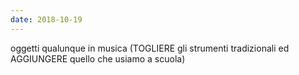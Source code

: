 ```yaml
---
date: 2018-10-19
---
```

oggetti qualunque in musica (TOGLIERE gli strumenti tradizionali ed AGGIUNGERE quello che usiamo a scuola)
